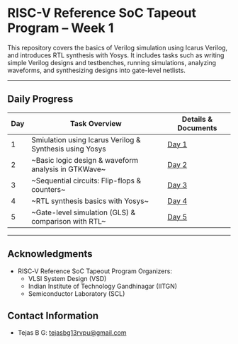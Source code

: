 # RISC-V Reference SoC Tapeout Program – Week 1

This repository covers the basics of Verilog simulation using Icarus Verilog, and introduces RTL synthesis with Yosys. It includes tasks such as writing simple Verilog designs and testbenches, running simulations, analyzing waveforms, and synthesizing designs into gate-level netlists.

---

## Daily Progress

| Day | Task Overview                                    | Details & Documents         |
|-----|--------------------------------------------------|-----------------------------|
| 1   | Smiulation using Icarus Verilog & Synthesis using Yosys   | [Day 1](./Day-01/Day-01.md)     |
| 2   | ~Basic logic design & waveform analysis in GTKWave~ | [Day 2](./Day-02/Day-02.md)     |
| 3   | ~Sequential circuits: Flip-flops & counters~       | [Day 3](./Day-03/Day-03.md)     |
| 4   | ~RTL synthesis basics with Yosys~               | [Day 4](./Day-04/Day-04.md)     |
| 5   | ~Gate-level simulation (GLS) & comparison with RTL~| [Day 5](./Day-05/Day-05.md)     |

---

<!--

📂 Each day has its own folder (`Day1`, `Day2`, …) with:
- A `Day<num>.md` file (your notes, explanations, tasks).  
- Any Verilog source (`.v`) and testbench files (`_tb.v`).  
- Screenshots, waveforms, or results (if needed).  

-->


## Acknowledgments
- RISC‑V Reference SoC Tapeout Program Organizers:
    - VLSI System Design (VSD)
    - Indian Institute of Technology Gandhinagar (IITGN)
    - Semiconductor Laboratory (SCL)
  <!--     - Synopsys Inc. -->


## Contact Information
- Tejas B G: [tejasbg13rvpu@gmail.com](mailto:tejasbg13rvpu@gmail.com)
